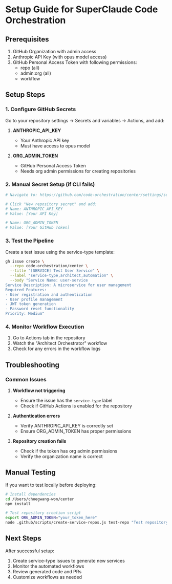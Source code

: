 # Setup Guide for SuperClaude Code Orchestration

## Prerequisites

1. GitHub Organization with admin access
2. Anthropic API Key (with opus model access)
3. GitHub Personal Access Token with following permissions:
   - repo (all)
   - admin:org (all)
   - workflow

## Setup Steps

### 1. Configure GitHub Secrets

Go to your repository settings → Secrets and variables → Actions, and add:

1. **ANTHROPIC_API_KEY**
   - Your Anthropic API key
   - Must have access to opus model

2. **ORG_ADMIN_TOKEN**
   - GitHub Personal Access Token
   - Needs org admin permissions for creating repositories

### 2. Manual Secret Setup (if CLI fails)

```bash
# Navigate to: https://github.com/code-orchestration/center/settings/secrets/actions

# Click "New repository secret" and add:
# Name: ANTHROPIC_API_KEY
# Value: [Your API Key]

# Name: ORG_ADMIN_TOKEN  
# Value: [Your GitHub Token]
```

### 3. Test the Pipeline

Create a test issue using the service-type template:

```bash
gh issue create \
  --repo code-orchestration/center \
  --title "[SERVICE] Test User Service" \
  --label "service-type,architect,automation" \
  --body "Service Name: user-service
Service Description: A microservice for user management
Required Features:
- User registration and authentication
- User profile management
- JWT token generation
- Password reset functionality
Priority: Medium"
```

### 4. Monitor Workflow Execution

1. Go to Actions tab in the repository
2. Watch the "Architect Orchestrator" workflow
3. Check for any errors in the workflow logs

## Troubleshooting

### Common Issues

1. **Workflow not triggering**
   - Ensure the issue has the `service-type` label
   - Check if GitHub Actions is enabled for the repository

2. **Authentication errors**
   - Verify ANTHROPIC_API_KEY is correctly set
   - Ensure ORG_ADMIN_TOKEN has proper permissions

3. **Repository creation fails**
   - Check if the token has org admin permissions
   - Verify the organization name is correct

## Manual Testing

If you want to test locally before deploying:

```bash
# Install dependencies
cd /Users/choegwang-won/center
npm install

# Test repository creation script
export ORG_ADMIN_TOKEN="your_token_here"
node .github/scripts/create-service-repos.js test-repo "Test repository"
```

## Next Steps

After successful setup:
1. Create service-type issues to generate new services
2. Monitor the automated workflows
3. Review generated code and PRs
4. Customize workflows as needed
